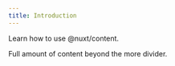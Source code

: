 ```yaml
---
title: Introduction
---
```


Learn how to use @nuxt/content.
<!--more-->
Full amount of content beyond the more divider.
